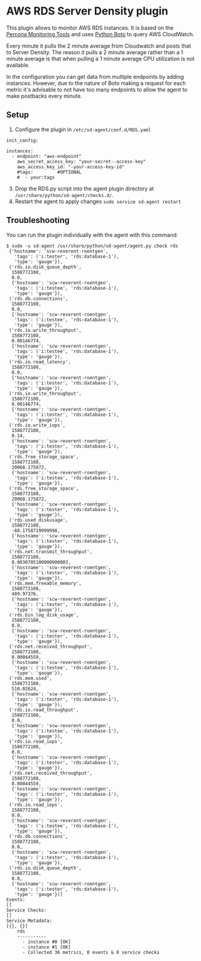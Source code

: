 AWS RDS Server Density plugin
=============================

This plugin allows to monitor AWS RDS instances. It is based on the [Percona Monitoring Tools](https://github.com/percona/percona-monitoring-plugins/blob/master/cacti/scripts/ss_get_rds_stats.py) and uses [Python Boto](http://boto.cloudhackers.com/en/latest/) to query AWS CloudWatch.

Every minute it pulls the 2 minute average from Cloudwatch and posts that to Server Density. The reason it pulls a 2 minute average rather than a 1 minute average is that when pulling a 1 minute average CPU utilization is not available.

In the configuration you can get data from multiple endpoints by adding instances. However, due to the nature of Boto making a request for each metric it's advisable to not have too many endpoints to allow the agent to make postbacks every minute.

Setup
-----

1. Configure the plugin in `/etc/sd-agent/conf.d/RDS.yaml`
```
init_config:

instances:
  - endpoint: "aws-endpoint"
    aws_secret_access_key: "your-secret--access-key"
    aws_access_key_id: "-your-access-key-id"
    #tags:         #OPTIONAL
    #  - your:tags
```
3. Drop the RDS.py script into the agent plugin directory at `/usr/share/python/sd-agent/checks.d/`.
4. Restart the agent to apply changes `sudo service sd-agent restart`

Troubleshooting
---------------

You can run the plugin individually with the agent with this command:

```
$ sudo -u sd-agent /usr/share/python/sd-agent/agent.py check rds
 {'hostname': 'scw-reverent-roentgen',
   'tags': ('i:tester', 'rds:database-1'),
   'type': 'gauge'}),
 ('rds.io.disk_queue_depth',
  1588772108,
  0.0,
  {'hostname': 'scw-reverent-roentgen',
   'tags': ('i:testee', 'rds:database-1'),
   'type': 'gauge'}),
 ('rds.db.connections',
  1588772108,
  0.0,
  {'hostname': 'scw-reverent-roentgen',
   'tags': ('i:testee', 'rds:database-1'),
   'type': 'gauge'}),
 ('rds.io.write_throughput',
  1588772108,
  0.00146774,
  {'hostname': 'scw-reverent-roentgen',
   'tags': ('i:testee', 'rds:database-1'),
   'type': 'gauge'}),
 ('rds.io.read_latency',
  1588772108,
  0.0,
  {'hostname': 'scw-reverent-roentgen',
   'tags': ('i:tester', 'rds:database-1'),
   'type': 'gauge'}),
 ('rds.io.write_throughput',
  1588772108,
  0.00146774,
  {'hostname': 'scw-reverent-roentgen',
   'tags': ('i:tester', 'rds:database-1'),
   'type': 'gauge'}),
 ('rds.io.write_iops',
  1588772108,
  0.14,
  {'hostname': 'scw-reverent-roentgen',
   'tags': ('i:tester', 'rds:database-1'),
   'type': 'gauge'}),
 ('rds.free_storage_space',
  1588772108,
  20068.175872,
  {'hostname': 'scw-reverent-roentgen',
   'tags': ('i:testee', 'rds:database-1'),
   'type': 'gauge'}),
 ('rds.free_storage_space',
  1588772108,
  20068.175872,
  {'hostname': 'scw-reverent-roentgen',
   'tags': ('i:tester', 'rds:database-1'),
   'type': 'gauge'}),
 ('rds.used_diskusage',
  1588772108,
  -68.1758719999998,
  {'hostname': 'scw-reverent-roentgen',
   'tags': ('i:tester', 'rds:database-1'),
   'type': 'gauge'}),
 ('rds.net.transmit_throughput',
  1588772108,
  0.0030705100000000003,
  {'hostname': 'scw-reverent-roentgen',
   'tags': ('i:tester', 'rds:database-1'),
   'type': 'gauge'}),
 ('rds.mem.freeable_memory',
  1588772108,
  489.97376,
  {'hostname': 'scw-reverent-roentgen',
   'tags': ('i:tester', 'rds:database-1'),
   'type': 'gauge'}),
 ('rds.bin_log_disk_usage',
  1588772108,
  0.0,
  {'hostname': 'scw-reverent-roentgen',
   'tags': ('i:tester', 'rds:database-1'),
   'type': 'gauge'}),
 ('rds.net.received_throughput',
  1588772108,
  0.00044559,
  {'hostname': 'scw-reverent-roentgen',
   'tags': ('i:testee', 'rds:database-1'),
   'type': 'gauge'}),
 ('rds.mem.used',
  1588772108,
  510.02624,
  {'hostname': 'scw-reverent-roentgen',
   'tags': ('i:tester', 'rds:database-1'),
   'type': 'gauge'}),
 ('rds.io.read_throughput',
  1588772108,
  0.0,
  {'hostname': 'scw-reverent-roentgen',
   'tags': ('i:testee', 'rds:database-1'),
   'type': 'gauge'}),
 ('rds.io.read_iops',
  1588772108,
  0.0,
  {'hostname': 'scw-reverent-roentgen',
   'tags': ('i:tester', 'rds:database-1'),
   'type': 'gauge'}),
 ('rds.net.received_throughput',
  1588772108,
  0.00044559,
  {'hostname': 'scw-reverent-roentgen',
   'tags': ('i:tester', 'rds:database-1'),
   'type': 'gauge'}),
 ('rds.io.read_iops',
  1588772108,
  0.0,
  {'hostname': 'scw-reverent-roentgen',
   'tags': ('i:testee', 'rds:database-1'),
   'type': 'gauge'}),
 ('rds.db.connections',
  1588772108,
  0.0,
  {'hostname': 'scw-reverent-roentgen',
   'tags': ('i:tester', 'rds:database-1'),
   'type': 'gauge'}),
 ('rds.io.disk_queue_depth',
  1588772108,
  0.0,
  {'hostname': 'scw-reverent-roentgen',
   'tags': ('i:tester', 'rds:database-1'),
   'type': 'gauge'})]
Events: 
[]
Service Checks: 
[]
Service Metadata: 
[{}, {}]
    rds
    -----------
      - instance #0 [OK]
      - instance #1 [OK]
      - Collected 36 metrics, 0 events & 0 service checks
  
```
